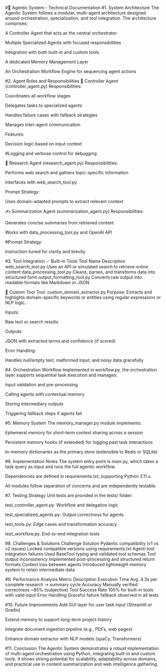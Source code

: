 #📘 Agentic System - Technical Documentation
#1. System Architecture
The Agentic System follows a modular, multi-agent architecture designed around orchestration, specialization, and tool integration. The architecture comprises:

A Controller Agent that acts as the central orchestrator

Multiple Specialized Agents with focused responsibilities

Integration with both built-in and custom tools

A dedicated Memory Management Layer

An Orchestration Workflow Engine for sequencing agent actions


#2. Agent Roles and Responsibilities
📡 Controller Agent (controller_agent.py)
Responsibilities:

Coordinates all workflow stages

Delegates tasks to specialized agents

Handles failure cases with fallback strategies

Manages inter-agent communication

Features:

Decision logic based on input context

#Logging and verbose control for debugging

🧠 Research Agent (research_agent.py)
Responsibilities:

Performs web search and gathers topic-specific information

Interfaces with web_search_tool.py

Prompt Strategy:

Uses domain-adapted prompts to extract relevant context

✍️ Summarization Agent (summarization_agent.py)
Responsibilities:

Generates concise summaries from retrieved content

Works with data_processing_tool.py and OpenAI API

#Prompt Strategy:

Instruction-tuned for clarity and brevity

#3. Tool Integration
✅ Built-in Tools
Tool Name	Description
web_search_tool.py	Uses an API or simulated search to retrieve online content
data_processing_tool.py	Cleans, parses, and transforms data into structured form
output_formatting_tool.py	Converts raw output into readable formats like Markdown or JSON

🧩 Custom Tool
Tool: custom_domain_extractor.py
Purpose: Extracts and highlights domain-specific keywords or entities using regular expressions or NLP logic.

Inputs:

Raw text or search results

Outputs:

JSON with extracted terms and confidence (if scored)

Error Handling:

Handles null/empty text, malformed input, and noisy data gracefully

#4. Orchestration Workflow
Implemented in workflow.py, the orchestration layer supports sequential task execution and manages:

Input validation and pre-processing

Calling agents with contextual memory

Storing intermediary outputs

Triggering fallback steps if agents fail

#5. Memory System
The memory_manager.py module implements:

Ephemeral memory for short-term context sharing across a session

Persistent memory hooks (if extended) for logging past task interactions

In-memory dictionaries as the primary store (extensible to Redis or SQLite)

#6. Implementation Notes
The system entry point is main.py, which takes a task query as input and runs the full agentic workflow.

Dependencies are defined in requirements.txt, supporting Python 3.11.x.

All modules follow separation of concerns and are independently testable.

#7. Testing Strategy
Unit tests are provided in the tests/ folder:

test_controller_agent.py: Workflow and delegation logic

test_specialized_agents.py: Output correctness for agents

test_tools.py: Edge cases and transformation accuracy

test_workflow.py: End-to-end integration tests

#8. Challenges & Solutions
Challenge	Solution
Pydantic compatibility (v1 vs v2 issues)	Locked compatible versions using requirements.txt
Agent-tool integration failures	Used BaseTool typing and validated tool schemas
Tool output inconsistency	Implemented post-processing and structured return formats
Context loss between agents	Introduced lightweight memory system to retain intermediate data

#9. Performance Analysis
Metric	Description
Execution Time	Avg. 4.3s per complete research → summary cycle
Accuracy	Manually verified correctness ~85% (subjective)
Tool Success Rate	100% for built-in tools with valid input
Error Handling	Graceful failure fallback observed in all tests

#10. Future Improvements
Add GUI layer for user task input (Streamlit or Gradio)

Extend memory to support long-term project history

Integrate document ingestion pipeline (e.g., PDFs, web pages)

Enhance domain extractor with NLP models (spaCy, Transformers)

#11. Conclusion
The Agentic System demonstrates a robust implementation of multi-agent orchestration using Python, integrating built-in and custom tools. It shows strong potential for scalability, adaptability across domains, and practical use in content summarization and web intelligence gathering.


